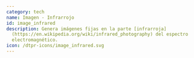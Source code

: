 ```yaml
---
category: tech
name: Imagen - Infrarrojo
id: image_infrared
description: Genera imágenes fijas en la parte [infrarroja]
  (https://en.wikipedia.org/wiki/infrared_photography) del espectro
  electromagnético.
icon: /dtpr-icons/image_infrared.svg
---
```

